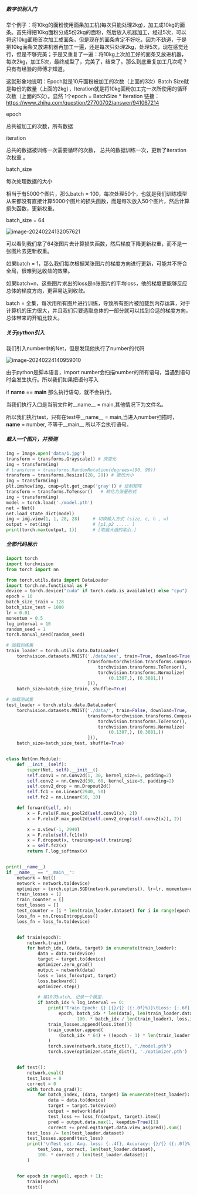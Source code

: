 ##### 数字识别入门

举个例子：将10kg的面粉使用面条加工机(每次只能处理2kg)，加工成10kg的面条。首先得把10kg面粉分成5份2kg的面粉，然后放入机器加工，经过5次，可以将这10kg面粉首次加工成面条，但是现在的面条肯定不好吃，因为不劲道，于是把10kg面条又放进机器再加工一遍，还是每次只处理2kg，处理5次，现在感觉还行，但是不够完美；于是又重复了一遍：将10kg上次加工好的面条又放进机器，每次2kg，加工5次，最终成型了，完美了，结束了。那么到底重复加工几次呢？只有有经验的师傅才知道。

这就形象地说明：Epoch就是10斤面粉被加工的次数（上面的3次）Batch Size就是每份的数量（上面的2kg），Iteration就是将10kg面粉加工完一次所使用的循环次数（上面的5次）。显然 1个epoch  = BatchSize * Iteration
链接：https://www.zhihu.com/question/27700702/answer/941067214

epoch

总共被加工的次数，所有数据

iteration

总共的数据被训练一次需要循环的次数， 总共的数据训练一次，更新了iteration次权重 。

batch_size

每次处理数据的大小

相当于有5000个图片，那么batch = 100，每次处理50个，也就是我们训练模型从来都没有直接计算5000个图片的损失函数，而是每次放入50个图片，然后计算损失函数，更新权重。

batch_size = 64

![image-20240224132057621](C:\Users\86186\AppData\Roaming\Typora\typora-user-images\image-20240224132057621.png)

可以看到我们拿了64张图片去计算损失函数，然后梯度下降更新权重，而不是一张图片去更新权重。

如果batch = 1，那么我们每次根据某张图片的梯度方向进行更新，可能并不符合全局，很难到达收敛的效果。

如果batch=n，这些图片求出的loss是n张图片的平均loss，他的梯度更能够反应总体的梯度方向，更容易达到收敛。

batch = 全集，每次用所有图片进行训练，导致所有图片被加载到内存运算，对于计算机的压力很大，并且我们只要选取总体的一部分就可以找到合适的梯度方向，总体带来的开销比较大。

##### 关于python引入

我们引入number中的Net，但是发现他执行了number的代码

![image-20240224140959010](C:\Users\86186\AppData\Roaming\Typora\typora-user-images\image-20240224140959010.png)

由于python是脚本语言，import number会扫描number的所有语句，当遇到语句时会发生执行。所以我们如果把语句写入

if __name__ == __main__  那么执行语句，就不会执行。

当我们执行入口是当前文件时__name__ = main,其他情况下为文件名。

所以我们执行test，只有在test中__name__ = main,当进入number扫描时，__name__  = number, 不等于__main__ 所以不会执行语句。

##### 载入一个图片，并预测

```python
img = Image.open('data/1.jpg')
transform = transforms.Grayscale() # 灰度化
img = transform(img)
# transform = transforms.RandomRotation(degrees=(90, 90))
transform = transforms.Resize((28, 28)) # 更改大小
img = transform(img)
plt.imshow(img, cmap=plt.get_cmap('gray')) # 绘制矩阵
transform = transforms.ToTensor()   # 转化为张量形式
img = transform(img)
model = torch.load('./model.pth')
net = Net()
net.load_state_dict(model)       
img = img.view(1, 1, 28, 28)     # 切换输入方式 (size, c, h , w)
output = net(img)                # [p1,p2 ..... ]
print(torch.max(output, 1))      # [取最大值的索引.]
```

##### 全部代码展示

```python
import torch
import torchvision
from torch import nn

from torch.utils.data import DataLoader
import torch.nn.functional as F
device = torch.device("cuda" if torch.cuda.is_available() else "cpu")
epoch = 10
batch_size_train = 128
batch_size_test = 1000
lr = 0.01
monentum = 0.5
log_interval = 10
random_seed = 1
torch.manual_seed(random_seed)

# 加载训练集
train_loader = torch.utils.data.DataLoader(
    torchvision.datasets.MNIST('./data/see', train=True, download=True,
                               transform=torchvision.transforms.Compose([
                                   torchvision.transforms.ToTensor(),
                                   torchvision.transforms.Normalize(
                                       (0.1307,), (0.3081,))
                               ])),
    batch_size=batch_size_train, shuffle=True)

# 加载测试集
test_loader = torch.utils.data.DataLoader(
    torchvision.datasets.MNIST('./data/', train=False, download=True,
                               transform=torchvision.transforms.Compose([
                                   torchvision.transforms.ToTensor(),
                                   torchvision.transforms.Normalize(
                                       (0.1307,), (0.3081,))
                               ])),
    batch_size=batch_size_test, shuffle=True)


class Net(nn.Module):
    def __init__(self):
        super(Net, self).__init__()
        self.conv1 = nn.Conv2d(1, 30, kernel_size=5, padding=2)
        self.conv2 = nn.Conv2d(30, 60, kernel_size=5, padding=2)
        self.conv2_drop = nn.Dropout2d()
        self.fc1 = nn.Linear(2940, 50)
        self.fc2 = nn.Linear(50, 10)

    def forward(self, x):
        x = F.relu(F.max_pool2d(self.conv1(x), 2))
        x = F.relu(F.max_pool2d(self.conv2_drop(self.conv2(x)), 2))

        x = x.view(-1, 2940)
        x = F.relu(self.fc1(x))
        x = F.dropout(x, training=self.training)
        x = self.fc2(x)
        return F.log_softmax(x)


print(__name__)
if __name__ == "__main__":
    network = Net()
    network = network.to(device)
    optimizer = torch.optim.SGD(network.parameters(), lr=lr, momentum=monentum)
    train_losses = []
    train_counter = []
    test_losses = []
    test_counter = [i * len(train_loader.dataset) for i in range(epoch + 1)]
    loss_fn = nn.CrossEntropyLoss()
    loss_fn = loss_fn.to(device)


    def train(epoch):
        network.train()
        for batch_idx, (data, target) in enumerate(train_loader):
            data = data.to(device)
            target = target.to(device)
            optimizer.zero_grad()
            output = network(data)
            loss = loss_fn(output, target)
            loss.backward()
            optimizer.step()

            # 每10次batch, 记录一个模型.
            if batch_idx % log_interval == 0:
                print('Train Epoch: {} [{}/{} ({:.0f}%)]\tLoss: {:.6f}'.format(
                    epoch, batch_idx * len(data), len(train_loader.dataset),
                           100. * batch_idx / len(train_loader), loss.item()))
                train_losses.append(loss.item())
                train_counter.append(
                    (batch_idx * 64) + ((epoch - 1) * len(train_loader.dataset))
                )
                torch.save(network.state_dict(), './model.pth')
                torch.save(optimizer.state_dict(), './optimizer.pth')


    def test():
        network.eval()
        test_loss = 0
        correct = 0
        with torch.no_grad():
            for batch_index, (data, target) in enumerate(test_loader):
                data = data.to(device)
                target = target.to(device)
                output = network(data)
                test_loss += loss_fn(output, target).item()
                pred = output.data.max(1, keepdim=True)[1]
                correct += pred.eq(target.data.view_as(pred)).sum()
        test_loss /= len(test_loader.dataset)
        test_losses.append(test_loss)
        print('\nTest set: Avg. loss: {:.4f}, Accuracy: {}/{} ({:.0f}%)\n'.format(
            test_loss, correct, len(test_loader.dataset),
            100. * correct / len(test_loader.dataset))
        )


    for epoch in range(1, epoch + 1):
        train(epoch)
        test()

```

